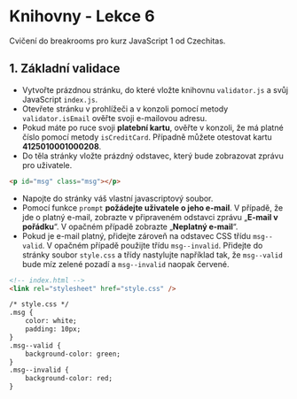 # Knihovny - Lekce 6

Cvičení do breakrooms pro kurz JavaScript 1 od Czechitas.

## 1. Základní validace

- Vytvořte prázdnou stránku, do které vložte knihovnu `validator.js` a svůj JavaScript `index.js`.
- Otevřete stránku v prohlížeči a v konzoli pomocí metody `validator.isEmail` ověřte svoji e-mailovou adresu.
- Pokud máte po ruce svoji **platební kartu**, ověřte v konzoli, že má platné číslo pomocí metody `isCreditCard`. Případně můžete otestovat kartu **4125010001000208**.
- Do těla stránky vložte prázdný odstavec, který bude zobrazovat zprávu pro uživatele.
```html
<p id="msg" class="msg"></p>
```

- Napojte do stránky váš vlastní javascriptový soubor.
- Pomocí funkce `prompt` **požádejte uživatele o jeho e-mail**. V případě, že jde o platný e-mail, zobrazte v připraveném odstavci zprávu „**E-mail v pořádku**“. V opačném případě zobrazte „**Neplatný e-mail**“.
- Pokud je e-mail platný, přidejte zároveň na odstavec CSS třídu `msg--valid`. V opačném případě použijte třídu `msg--invalid`. Přidejte do stránky soubor `style.css` a třídy nastylujte například tak, že `msg--valid` bude míz zelené pozadí a `msg--invalid` naopak červené.

```html
<!-- index.html -->
<link rel="stylesheet" href="style.css" />
```

```html
/* style.css */
.msg {
	color: white;
	padding: 10px;
}
.msg--valid {
	background-color: green;
}
.msg--invalid {
	background-color: red;
}
```